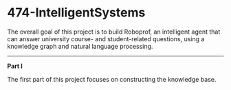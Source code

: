 # 474-IntelligentSystems
The overall goal of this project is to build Roboprof, an intelligent agent that can
answer university course- and student-related questions, using a knowledge graph and
natural language processing.

---
**Part I**

The first part of this project focuses on constructing the knowledge base.
